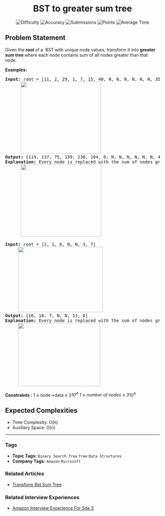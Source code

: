 <h1 align="center">BST to greater sum tree</h1>

<p align="center">
  <img alt="Difficulty" title="Difficulty" src="https://custom-icon-badges.demolab.com/badge/Difficulty: Medium-1F222E?style=for-the-badge&logoColor=white&logo=fire"/>
  <img alt="Accuracy" title="Accuracy" src="https://custom-icon-badges.demolab.com/badge/Accuracy: 66.73%25-1F222E?style=for-the-badge&logoColor=white&logo=target"/>
  <img alt="Submissions" title="Submissions" src="https://custom-icon-badges.demolab.com/badge/Submissions: 23K+-1F222E?style=for-the-badge&logoColor=white&logo=repo"/>
  <img alt="Points" title="Points" src="https://custom-icon-badges.demolab.com/badge/Points: 4-1F222E?style=for-the-badge&logoColor=white&logo=award"/>
  <img alt="Average Time" title="Average Time" src="https://custom-icon-badges.demolab.com/badge/Average%20Time: N/A-1F222E?style=for-the-badge&logoColor=white&logo=clock"/>
</p>

## Problem Statement

Given the <b>root </b>of a  BST with unique node values, transform it into <b>greater sum tree </b>where each node contains sum of all nodes greater than that node.

<b>Examples:</b>

<pre><b>Input: </b>root = [11, 2, 29, 1, 7, 15, 40, N, N, N, N, N, N, 35, N]<br>      <img src="https://media.geeksforgeeks.org/img-practice/prod/addEditProblem/706357/Web/Other/blobid0_1759556071.webp" alt="" title="" width="261" height="233"/><br><b>Output:</b> [119, 137, 75, 139, 130, 104, 0, N, N, N, N, N, N, 40, N]<br><b>Explanation: </b>Every node is replaced with the sum of nodes greater than itself. <br>      <img src="https://media.geeksforgeeks.org/img-practice/prod/addEditProblem/706357/Web/Other/blobid1_1759556181.webp" alt="" title="" width="262" height="234"/>
</pre>

<pre><b>Input</b><b>:</b> root = [2, 1, 6, N, N, 3, 7]<br>     <img src="https://media.geeksforgeeks.org/img-practice/prod/addEditProblem/706357/Web/Other/blobid2_1759556893.webp" alt="" title="" width="276" height="212"/><br><b>Output: </b>[16, 18, 7, N, N, 13, 0]<br><b>Explanation: </b>Every node is replaced with the sum of nodes greater than itself. <br>     <img src="https://media.geeksforgeeks.org/img-practice/prod/addEditProblem/706357/Web/Other/blobid3_1759556991.webp" alt="" title="" width="267" height="205"/></pre>

<b>Constraints :</b>
1 ≤ node->data ≤ 3*10<sup>4</sup>
1 ≤ number of nodes ≤ 3*10<sup>4</sup>

## Expected Complexities
- Time Complexity: O(n)
- Auxiliary Space: O(n)

<hr>

### Tags
- **Topic Tags:** `Binary Search Tree` `Tree` `Data Structures`
- **Company Tags:** `Amazon` `Microsoft`

### Related Articles
- [Transform Bst Sum Tree](https://www.geeksforgeeks.org/transform-bst-sum-tree/)

### Related Interview Experiences
- [Amazon Interview Experience For Sde 3](https://www.geeksforgeeks.org/amazon-interview-experience-for-sde-3/)
